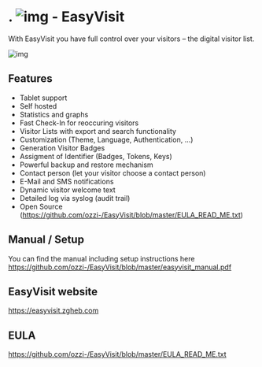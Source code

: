 # . ![img](https://i.imgur.com/w8is9WJ.png) - EasyVisit 
With EasyVisit you have full control over your visitors – the digital visitor list.

![img](https://i.imgur.com/S3BrXRx.png)

## Features
- Tablet support
- Self hosted
- Statistics and graphs
- Fast Check-In for reoccuring visitors
- Visitor Lists with export and search functionality
- Customization (Theme, Language, Authentication, ...)
- Generation Visitor Badges
- Assigment of Identifier (Badges, Tokens, Keys)
- Powerful backup and restore mechanism
- Contact person (let your visitor choose a contact person)
- E-Mail and SMS notifications 
- Dynamic visitor welcome text
- Detailed log via syslog (audit trail)
- Open Source (https://github.com/ozzi-/EasyVisit/blob/master/EULA_READ_ME.txt)

## Manual / Setup
You can find the manual including setup instructions here
https://github.com/ozzi-/EasyVisit/blob/master/easyvisit_manual.pdf

## EasyVisit website
https://easyvisit.zgheb.com

## EULA
https://github.com/ozzi-/EasyVisit/blob/master/EULA_READ_ME.txt
